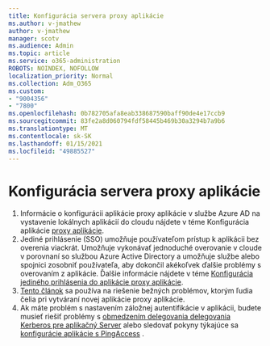```yaml
---
title: Konfigurácia servera proxy aplikácie
ms.author: v-jmathew
author: v-jmathew
manager: scotv
ms.audience: Admin
ms.topic: article
ms.service: o365-administration
ROBOTS: NOINDEX, NOFOLLOW
localization_priority: Normal
ms.collection: Adm_O365
ms.custom:
- "9004356"
- "7800"
ms.openlocfilehash: 0b782705afa8eab338687590baff90de4e17ccb9
ms.sourcegitcommit: 83fe2a8d060794fdf58445b469b30a3294b7a9b6
ms.translationtype: MT
ms.contentlocale: sk-SK
ms.lasthandoff: 01/15/2021
ms.locfileid: "49885527"
---
```

# <a name="app-proxy-configuration"></a>Konfigurácia servera proxy aplikácie

1. Informácie o konfigurácii aplikácie proxy aplikácie v službe Azure AD na vystavenie lokálnych aplikácií do cloudu nájdete v téme Konfigurácia aplikácie [proxy aplikácie](https://docs.microsoft.com/azure/active-directory/application-proxy-config-how-to).
2. Jediné prihlásenie (SSO) umožňuje používateľom prístup k aplikácii bez overenia viackrát. Umožňuje vykonávať jednoduché overovanie v cloude v porovnaní so službou Azure Active Directory a umožňuje službe alebo spojnici zosobniť používateľa, aby dokončil akékoľvek ďalšie problémy s overovaním z aplikácie. Ďalšie informácie nájdete v téme [Konfigurácia jediného prihlásenia do aplikácie proxy aplikácie](https://docs.microsoft.com/azure/active-directory/application-proxy-config-sso-how-to).
3. [Tento článok](https://docs.microsoft.com/azure/active-directory/application-proxy-config-problem) sa používa na riešenie bežných problémov, ktorým ľudia čelia pri vytváraní novej aplikácie proxy aplikácie.
4. Ak máte problém s nastavením záložnej autentifikácie v aplikácii, budete musieť riešiť problémy s [obmedzením delegovania delegovania Kerberos pre aplikačný Server](https://docs.microsoft.com/azure/active-directory/application-proxy-back-end-kerberos-constrained-delegation-how-to) alebo sledovať pokyny týkajúce sa [konfigurácie aplikácie s PingAccess](https://docs.microsoft.com/azure/active-directory/application-proxy-back-end-ping-access-how-to) .
